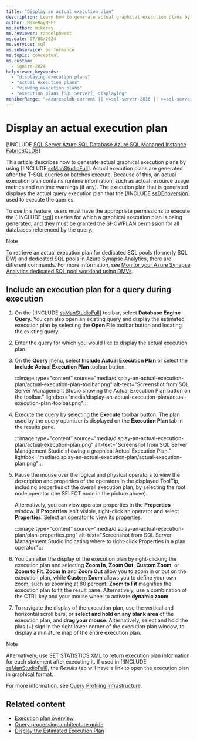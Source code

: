 ```yaml
---
title: "Display an actual execution plan"
description: Learn how to generate actual graphical execution plans by using SQL Server Management Studio. An actual graphical execution plan contains runtime information.
author: MikeRayMSFT
ms.author: mikeray
ms.reviewer: randolphwest
ms.date: 07/08/2024
ms.service: sql
ms.subservice: performance
ms.topic: conceptual
ms.custom:
  - ignite-2024
helpviewer_keywords:
  - "displaying execution plans"
  - "actual execution plans"
  - "viewing execution plans"
  - "execution plans [SQL Server], displaying"
monikerRange: "=azuresqldb-current || >=sql-server-2016 || >=sql-server-linux-2017 || =azuresqldb-mi-current || =fabric"
---
```

# Display an actual execution plan

[!INCLUDE [SQL Server Azure SQL Database Azure SQL Managed Instance FabricSQLDB](../../includes/applies-to-version/sql-asdb-asdbmi-fabricsqldb.md)]

This article describes how to generate actual graphical execution plans by using [!INCLUDE [ssManStudioFull](../../includes/ssmanstudiofull-md.md)]. Actual execution plans are generated after the T-SQL queries or batches execute. Because of this, an actual execution plan contains runtime information, such as actual resource usage metrics and runtime warnings (if any). The execution plan that is generated displays the actual query execution plan that the [!INCLUDE [ssDEnoversion](../../includes/ssdenoversion-md.md)] used to execute the queries.

To use this feature, users must have the appropriate permissions to execute the [!INCLUDE [tsql](../../includes/tsql-md.md)] queries for which a graphical execution plan is being generated, and they must be granted the SHOWPLAN permission for all databases referenced by the query.

> [!NOTE]  
> To retrieve an actual execution plan for dedicated SQL pools (formerly SQL DW) and dedicated SQL pools in Azure Synapse Analytics, there are different commands. For more information, see [Monitor your Azure Synapse Analytics dedicated SQL pool workload using DMVs](/azure/synapse-analytics/sql-data-warehouse/sql-data-warehouse-manage-monitor#monitor-query-execution).

## Include an execution plan for a query during execution

1. On the [!INCLUDE [ssManStudioFull](../../includes/ssmanstudiofull-md.md)] toolbar, select **Database Engine Query**. You can also open an existing query and display the estimated execution plan by selecting the **Open File** toolbar button and locating the existing query.

1. Enter the query for which you would like to display the actual execution plan.

1. On the **Query** menu, select **Include Actual Execution Plan** or select the **Include Actual Execution Plan** toolbar button.

   :::image type="content" source="media/display-an-actual-execution-plan/actual-execution-plan-toolbar.png" alt-text="Screenshot from SQL Server Management Studio showing the Actual Execution Plan button on the toolbar." lightbox="media/display-an-actual-execution-plan/actual-execution-plan-toolbar.png":::

1. Execute the query by selecting the **Execute** toolbar button. The plan used by the query optimizer is displayed on the **Execution Plan** tab in the results pane.

   :::image type="content" source="media/display-an-actual-execution-plan/actual-execution-plan.png" alt-text="Screenshot from SQL Server Management Studio showing a graphical Actual Execution Plan." lightbox="media/display-an-actual-execution-plan/actual-execution-plan.png":::

1. Pause the mouse over the logical and physical operators to view the description and properties of the operators in the displayed ToolTip, including properties of the overall execution plan, by selecting the root node operator (the SELECT node in the picture above).

   Alternatively, you can view operator properties in the **Properties** window. If **Properties** isn't visible, right-click an operator and select **Properties**. Select an operator to view its properties.

   :::image type="content" source="media/display-an-actual-execution-plan/plan-properties.png" alt-text="Screenshot from SQL Server Management Studio indicating where to right-click Properties in a plan operator.":::

1. You can alter the display of the execution plan by right-clicking the execution plan and selecting **Zoom In**, **Zoom Out**, **Custom Zoom**, or **Zoom to Fit**. **Zoom In** and **Zoom Out** allow you to zoom in or out on the execution plan, while **Custom Zoom** allows you to define your own zoom, such as zooming at 80 percent. **Zoom to Fit** magnifies the execution plan to fit the result pane. Alternatively, use a combination of the CTRL key and your mouse wheel to activate **dynamic zoom**.

1. To navigate the display of the execution plan, use the vertical and horizontal scroll bars, or **select and hold on any blank area** of the execution plan, and **drag your mouse**. Alternatively, select and hold the plus (+) sign in the right lower corner of the execution plan window, to display a miniature map of the entire execution plan.

> [!NOTE]  
> Alternatively, use [SET STATISTICS XML](../../t-sql/statements/set-statistics-xml-transact-sql.md) to return execution plan information for each statement after executing it. If used in [!INCLUDE [ssManStudioFull](../../includes/ssmanstudiofull-md.md)], the *Results* tab will have a link to open the execution plan in graphical format.

For more information, see [Query Profiling Infrastructure](query-profiling-infrastructure.md).

## Related content

- [Execution plan overview](execution-plans.md)
- [Query processing architecture guide](../query-processing-architecture-guide.md)
- [Display the Estimated Execution Plan](display-the-estimated-execution-plan.md)
